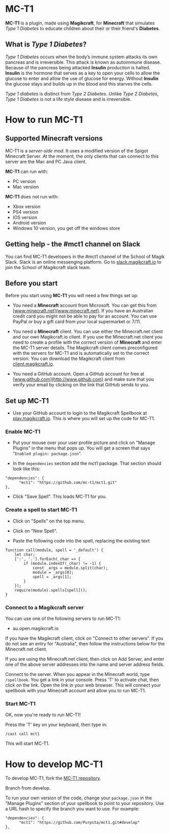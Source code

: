 # **MC-T1**

**MC-T1** is a plugin, made using **Magikcraft**, for **Minecraft** that simulates _Type 1 Diabetes_ to educate children about their or their friend's **Diabetes**.

## What is _Type 1 Diabetes_?

_Type 1 Diabetes_ occurs when the body’s immune system attacks its own pancreas and is irreversible. This attack is known as autoimmune disease. Because of the pancreas being attacked **Insulin** production is halted. **Insulin** is the hormone that serves as a key to open your cells to allow the glucose to enter and allow the use of glucose for energy. Without **Insulin** the glucose stays and builds up in the blood and this starves the cells.

_Type 1 diabetes_ is distinct from _Type 2 Diabetes_. Unlike _Type 2 Diabetes_, _Type 1 Diabetes_ is not a life style disease and is irreversible.

# How to run **MC-T1**

## Supported **Minecraft** versions

MC-T1 is a _server-side mod_. It uses a modified version of the Spigot Minecraft Server. At the moment, the only clients that can connect to this server are the Mac and PC Java client.

**MC-T1** can run with:

* PC version
* Mac version

**MC-T1** does not run with:

* Xbox version
* PS4 version
* IOS version
* Android version
* Windows 10 version, you get off the windows store

## Getting help - the #mct1 channel on Slack

You can find MC-T1 developers in the #mct1 channel of the School of Magik Slack. Slack is an online messenging platform. Go to [slack.magikcraft.io](https://slack.magikcraft.io) to join the School of Magikcraft slack team.

## Before you start

 Before you start using **MC-T1** you will need a few things set up:

* You need a **Minecraft** account from Microsoft. You can get this from [www.minecraft.net](www.minecraft.net). If you have an Australian credit card you might not be able to pay for an account. You can use PayPal or buy a gift card from your local supermarket or 7/11.

* You need a **Minecraft** client. You can use either the Minecraft.net client and our own Magikcraft.io client. If you use the Minecraft.net client you need to create a profile with the correct version of **Minecraft** and enter the MC-T1 server details. The Magikcraft client comes preconfigured with the servers for MC-T1 and is automatically set to the correct version. You can download the Magikcraft client from [client.magikcraft.io](http://client.magikcraft.io).

* You need a GitHub account. Open a GitHub account for free at [www.github.com](http://www.github.com) and make sure that you verify your email by clicking on the link that GitHub sends to you.

## Set up MC-T1

* Use your GitHub account to login to the Magikcraft Spellbook at [play.magikcraft.io](https://play.magikcraft.io). This is where you will set up the code for MC-T1.

### Enable MC-T1

* Put your mouse over your user profile picture and click on "Manage Plugins" in the menu that pops up. You will get a screen that says "`Enabled plugin: package.json`".

* In the `dependencies` section add the mct1 package. That section should look like this:

```
"dependencies": {
      "mct1": "https://github.com/mc-t1/mct1.git"
},
```

* Click "Save Spell". This loads MC-T1 for you.

### Create a spell to start MC-T1

* Click on "Spells" on the top menu.

* Click on "New Spell".

* Paste the following code into the spell, replacing the existing text:

```
function call(module, spell = '_default') {
    let char;
    [':', '.'].forEach(_char => {
        if (module.indexOf(_char) != -1) {
            const _args = module.split(char);
            module = _args[0];
            spell = _args[1];
        }
    });
    require(module).spells[spell]();
}
```

### Connect to a Magikcraft server

You can use one of the following servers to run MC-T1:

* au.open.magikcraft.io

If you have the Magikcraft client, click on "Connect to other servers". If you do not see an entry for "Australia", then follow the instructions below for the Minecraft.net client.

If you are using the Minecraft.net client, then click on Add Server, and enter one of the above server addresses into the name and server address fields.

Connect to the server. When you appear in the Minecraft world, type `/spellbook`. You get a link in your console. Press 'T' to activate chat, then click on the link. Open the link in your web browser. This will connect your spellbook with your Minecraft account and allow you to run MC-T1.

### Start MC-T1

OK, now you're ready to run MC-T1!

Press the 'T' key on your keyboard, then type in:

`/cast call mct1`

This will start MC-T1.

# How to develop MC-T1

To develop MC-T1, fork the [MC-T1 repository](https://github.com/mc-t1/mct1).

Branch from develop.

To run your own version of the code, change your `package.json` in the "Manage Plugins" section of your spellbook to point to your repository. Use a URL hash to specify the branch you want to use. For example:

```
"dependencies": {
      "mct1": "https://github.com/Purpsta/mct1.git#develop"
},
```



